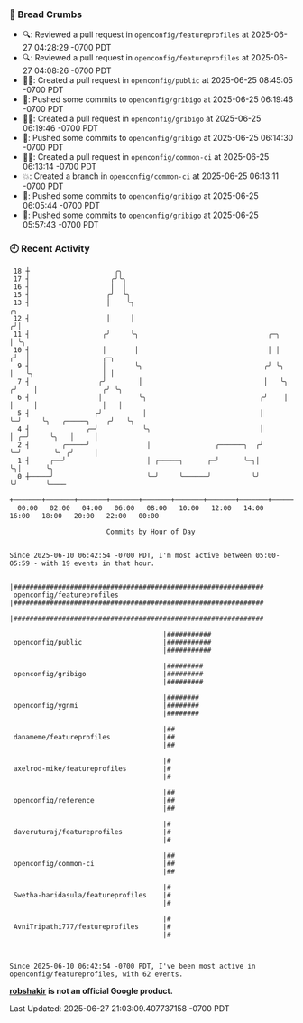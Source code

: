 ### 🍞 Bread Crumbs

 * 🔍: Reviewed a pull request in  `openconfig/featureprofiles` at 2025-06-27 04:28:29 -0700 PDT
 * 🔍: Reviewed a pull request in  `openconfig/featureprofiles` at 2025-06-27 04:08:26 -0700 PDT
 * ✍🏼: Created a pull request in `openconfig/public` at 2025-06-25 08:45:05 -0700 PDT
 * 🚢: Pushed some commits to `openconfig/gribigo` at 2025-06-25 06:19:46 -0700 PDT
 * ✍🏼: Created a pull request in `openconfig/gribigo` at 2025-06-25 06:19:46 -0700 PDT
 * 🚢: Pushed some commits to `openconfig/gribigo` at 2025-06-25 06:14:30 -0700 PDT
 * ✍🏼: Created a pull request in `openconfig/common-ci` at 2025-06-25 06:13:14 -0700 PDT
 * 💥: Created a branch in `openconfig/common-ci` at 2025-06-25 06:13:11 -0700 PDT
 * 🚢: Pushed some commits to `openconfig/gribigo` at 2025-06-25 06:05:44 -0700 PDT
 * 🚢: Pushed some commits to `openconfig/gribigo` at 2025-06-25 05:57:43 -0700 PDT

### 🕘 Recent Activity
```
 18 ┼                     ╭╮
 17 ┤                    ╭╯╰╮
 16 ┤                    │  │
 15 ┤                   ╭╯  ╰╮
 13 ┤                   │    ╰╮                                          ╭╮
 12 ┤                   │     │                                         ╭╯│
 11 ┤                  ╭╯     ╰╮                                ╭─╮     │ ╰╮
 10 ┤                  │       │                                │ │    ╭╯  │                  ╭─╮
  9 ┤                  │       ╰╮                              ╭╯ ╰╮   │   ╰╮                 │ │
  7 ┤                 ╭╯        │                              │   ╰╮ ╭╯    │                ╭╯ ╰╮
  6 ┤                 │         ╰╮                            ╭╯    │ │     │                │   │
  5 ┤                ╭╯          │                            │     ╰─╯     ╰╮   ╭─────╮    ╭╯   ╰╮
  4 ┤              ╭─╯           ╰╮                           │              │ ╭─╯     ╰╮   │     │
  2 ┤        ╭─────╯              │                ╭──────╮  ╭╯              ╰─╯        ╰╮ ╭╯     │
  1 ┤     ╭──╯                    │ ╭─────╮      ╭─╯      ╰─╮│                           ╰╮│      ╰╮
  0 ┼─────╯                       ╰─╯     ╰──────╯          ╰╯                            ╰╯       ╰────
    +───────+───────+───────+───────+───────+───────+───────+───────+───────+───────+───────+───────+────
  00:00   02:00   04:00   06:00   08:00   10:00   12:00   14:00   16:00   18:00   20:00   22:00   00:00   

						Commits by Hour of Day


Since 2025-06-10 06:42:54 -0700 PDT, I'm most active between 05:00-05:59 - with 19 events in that hour.

```



```
                                      |##############################################################
 openconfig/featureprofiles           |##############################################################
                                      |##############################################################

                                      |###########
 openconfig/public                    |###########
                                      |###########

                                      |#########
 openconfig/gribigo                   |#########
                                      |#########

                                      |########
 openconfig/ygnmi                     |########
                                      |########

                                      |##
 danameme/featureprofiles             |##
                                      |##

                                      |#
 axelrod-mike/featureprofiles         |#
                                      |#

                                      |##
 openconfig/reference                 |##
                                      |##

                                      |#
 daveruturaj/featureprofiles          |#
                                      |#

                                      |##
 openconfig/common-ci                 |##
                                      |##

                                      |#
 Swetha-haridasula/featureprofiles    |#
                                      |#

                                      |#
 AvniTripathi777/featureprofiles      |#
                                      |#



Since 2025-06-10 06:42:54 -0700 PDT, I've been most active in openconfig/featureprofiles, with 62 events.

```
**[robshakir](mailto:robjs@google.com) is not an official Google product.**  


Last Updated: 2025-06-27 21:03:09.407737158 -0700 PDT
